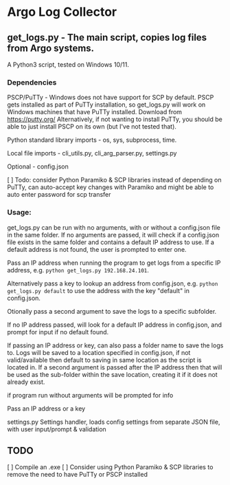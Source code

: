 # Argo Log Collector

## get_logs.py - The main script, copies log files from Argo systems.

A Python3 script, tested on Windows 10/11.

### Dependencies
PSCP/PuTTy - Windows does not have support for SCP by default. PSCP gets installed as part of PuTTy installation, so get_logs.py will work on Windows machines that have PuTTy installed. Download from https://putty.org/ Alternatively, if not wanting to install PuTTy, you should be able to just install PSCP on its own (but I've not tested that). 

Python standard library imports - os, sys, subprocess, time.

Local file imports - cli_utils.py, cli_arg_parser.py, settings.py

Optional - config.json

[ ] Todo: consider Python Paramiko & SCP libraries instead of depending on PuTTy, can auto-accept key changes with Paramiko and might be able to auto enter password for scp transfer


### Usage: 
get_logs.py can be run with no arguments, with or without a config.json file in the same folder. If no arguments are passed, it will check if a config.json file exists in the same folder and contains a default IP address to use. If a default address is not found, the user is prompted to enter one.

Pass an IP address when running the program to get logs from a specific IP address, e.g. `python get_logs.py 192.168.24.101`. 

Alternatively pass a key to lookup an address from config.json, e.g. `python get_logs.py default` to use the address with the key "default" in config.json.  

Otionally pass a second argument to save the logs to a specific subfolder. 

If no IP address passed, will look for a default IP address in config.json, and prompt 
for input if no default found.

If passing an IP address or key, can also pass a folder name to save the logs to. 
Logs will be saved to a location specified in config.json, if not valid/available
then default to saving in same location as the script is located in. If a second 
argument is passed after the IP address then that will be used as the sub-folder
within the save location, creating it if it does not already exist.

if program run without arguments will be prompted for info

Pass an IP address or a key 


settings.py
Settings handler, loads config settings from separate JSON file, with user input/prompt & validation

## TODO
[ ] Compile an .exe
[ ] Consider using Python Paramiko & SCP libraries to remove the need to have PuTTy or PSCP installed
